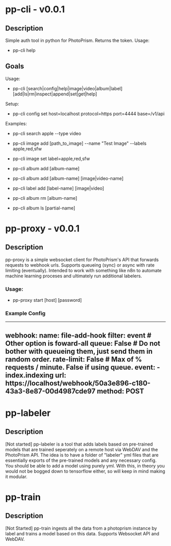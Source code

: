 # pp-cli - v0.0.1
## Description
Simple auth tool in python for PhotoPrism. Returns the token. 
Usage:
- pp-cli help


## Goals

Usage: 
- pp-cli [search|config|help|image|video|album|label] [add|ls|rm|inspect|append|set|get|help]

Setup:
- pp-cli config set host=localhost protocol=https port=4444 base=/v1/api

Examples:
- pp-cli search apple --type video

- pp-cli image add [path_to_image] --name "Test Image" --labels apple,red,sfw

- pp-cli image set label=apple,red,sfw

- pp-cli album add [album-name]

- pp-cli album add [album-name] [image|video-name]

- pp-cli label add [label-name] [image|video]

- pp-cli album rm [album-name]

- pp-cli album ls [partial-name]

# pp-proxy - v0.0.1
## Description
pp-proxy is a simple websocket client for PhotoPrism's API that forwards requests to webhook urls. Supports queueing (sync) or async with rate limiting (eventually). Intended to work with something like n8n to automate machine learning proceses and ultimately run additional labelers.

### Usage: 
- pp-proxy start [host] [password]

### Example Config
---
webhook:
  name: file-add-hook
  filter: event # Other option is foward-all
  queue: False # Do not bother with queueing them, just send them in random order.
  rate-limit: False # Max of % requests / minute. False if using queue.
  event:
    - index.indexing
  url: https://localhost/webhook/50a3e896-c180-43a3-8e87-00d4987cde97
  method: POST
---

# pp-labeler
## Description
[Not started] pp-labeler is a tool that adds labels based on pre-trained models that are trained seperately on a remote host via WebDAV and the PhotoPrism API. The idea is to have a folder of "labeler" yml files that are essentially exports of the pre-trained models and any necessary config. You should be able to add a model using purely yml. With this, in theory you would not be bogged down to tensorflow either, so will keep in mind making it modular. 

# pp-train
## Description
[Not Started] pp-train ingests all the data from a photoprism instance by label and trains a model based on this data. Supports Websocket API and WebDAV.
